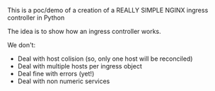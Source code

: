 This is a poc/demo of a creation of a REALLY SIMPLE NGINX ingress controller in Python

The idea is to show how an ingress controller works.

We don't:
* Deal with host colision (so, only one host will be reconciled)
* Deal with multiple hosts per ingress object
* Deal fine with errors (yet!)
* Deal with non numeric services